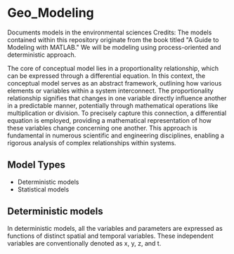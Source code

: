 # Geo_Modeling
Documents models in the environmental sciences
Credits: The models contained within this repository originate from the book titled "A Guide to Modeling with MATLAB."
We will be modeling using process-oriented and deterministic approach.

The core of conceptual model lies in a proportionality relationship, which can be expressed through a differential equation. In this context, the conceptual model serves as an abstract framework, outlining how various elements or variables within a system interconnect. The proportionality relationship signifies that changes in one variable directly influence another in a predictable manner, potentially through mathematical operations like multiplication or division. To precisely capture this connection, a differential equation is employed, providing a mathematical representation of how these variables change concerning one another. This approach is fundamental in numerous scientific and engineering disciplines, enabling a rigorous analysis of complex relationships within systems.

## Model Types
- Deterministic models
- Statistical models
## Deterministic models
In deterministic models, all the variables and parameters are expressed as functions of distinct spatial and temporal variables. These independent variables are conventionally denoted as x, y, z, and t.
